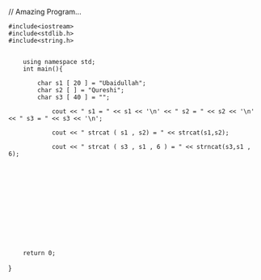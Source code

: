// Amazing Program...


	#include<iostream>	
	#include<stdlib.h>
	#include<string.h>


		using namespace std;
		int main(){
		
			char s1 [ 20 ] = "Ubaidullah";
			char s2 [ ] = "Qureshi";
			char s3 [ 40 ] = "";
		
				cout << " s1 = " << s1 << '\n' << " s2 = " << s2 << '\n' << " s3 = " << s3 << '\n';
			
				cout << " strcat ( s1 , s2) = " << strcat(s1,s2);
			
				cout << " strcat ( s3 , s1 , 6 ) = " << strncat(s3,s1 , 6);
		
		
		
		
		
		
		
		
		
		
		
		
		
		return 0; 
















}
	
	
	
	
	
	
	
	
	
	
	
	
	
	
